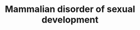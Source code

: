---
annotations:
- id: DOID:1414
  type: Disease Ontology
  value: ovarian dysfunction
- id: DOID:1876
  parent: disease of mental health
  type: Disease Ontology
  value: sexual dysfunction
- id: PW:0000003
  parent: signaling pathway
  type: Pathway Ontology
  value: signaling pathway
- id: DOID:1923
  type: Disease Ontology
  value: disorder of sexual development
authors:
- WoltersAAT1804
- Fehrhart
- Egonw
- Finterly
description: Multiple genes in the genital ridge are of importance for the formation
  of the bipotential ridge. Several of these genes are WT1, EMX2, PBX1, and CBX2.
  After 7 weeks there is a differentiation between XY and XX gonads.  In the XX gonad,
  the absence of the gene SRY will result in the under expression of the SOX9 gene.
  This will have as a consequence that the SOX9 gene will not reach its threshold.
  Along with the expression of RSPO1 and WNT4, β-catenin is signalled and will lead
  to further inhibition of SOX9 and stimulation of FST and FOXL2. Both RSPO1 and WNT,
  as well as the combination of FST and FOXL2 are stimulated by NR5A1. This process
  will lead to the formation of the ovary due to the suppression of the formation
  of the testis, by inhibition of the genes. Due to the absence of androgens the female
  reproductive system can develop.   In the XY gonad the gene SRY is expressed in
  the pre-Sertoli cells leading to an upregulation of the SOX9 gene. In this upregulation
  NR5A1 has a promoting function to increase the SOX9 levels until it reaches its
  threshold level. once this level is reached a regulatory loop of FGF9 and PGD2 is
  activated to keep constant levels of SOX9. Another promoting factor of SOX9 is PGDS,
  this factor also stimulates the expression of SOX9. After the threshold levels are
  reached AMH is stimulated by SOX9. This stimulation is being catalysed by NR5A1,
  GATA4, WT1 and SOX8. AMH can then further stimulate AMHR2 and promote the regression
  of the Müllerian Ducts. AMH is possibly also involved in the suppression of genes
  involved in the formation of female structures, such as FOXL2 by DMRT1. When the
  Sertoli Cell is fully formed, it can induce the development of foetal Leydig cells
  via the DHH-pathway which produced INSL3. INSL3 is promoted by testosterone. Testosterone
  in itself is stimulated by NR5A1 and also stimulates the formation of 5-dihydrotestosterone
  (DHT). The stimulation of DHT is catalysed by SRD5A1. These factors together induce
  the formation of internal and external male genitalia.
last-edited: 2021-06-17
ndex: 93cc5f51-8b6e-11eb-9e72-0ac135e8bacf
organisms:
- Homo sapiens
redirect_from:
- /index.php/Pathway:WP4842
- /instance/WP4842
- /instance/WP4842_rr119114
revision: r119114
schema-jsonld:
- '@context': https://schema.org/
  '@id': https://wikipathways.github.io/pathways/WP4842.html
  '@type': Dataset
  creator:
    '@type': Organization
    name: WikiPathways
  description: Multiple genes in the genital ridge are of importance for the formation
    of the bipotential ridge. Several of these genes are WT1, EMX2, PBX1, and CBX2.
    After 7 weeks there is a differentiation between XY and XX gonads.  In the XX
    gonad, the absence of the gene SRY will result in the under expression of the
    SOX9 gene. This will have as a consequence that the SOX9 gene will not reach its
    threshold. Along with the expression of RSPO1 and WNT4, β-catenin is signalled
    and will lead to further inhibition of SOX9 and stimulation of FST and FOXL2.
    Both RSPO1 and WNT, as well as the combination of FST and FOXL2 are stimulated
    by NR5A1. This process will lead to the formation of the ovary due to the suppression
    of the formation of the testis, by inhibition of the genes. Due to the absence
    of androgens the female reproductive system can develop.   In the XY gonad the
    gene SRY is expressed in the pre-Sertoli cells leading to an upregulation of the
    SOX9 gene. In this upregulation NR5A1 has a promoting function to increase the
    SOX9 levels until it reaches its threshold level. once this level is reached a
    regulatory loop of FGF9 and PGD2 is activated to keep constant levels of SOX9.
    Another promoting factor of SOX9 is PGDS, this factor also stimulates the expression
    of SOX9. After the threshold levels are reached AMH is stimulated by SOX9. This
    stimulation is being catalysed by NR5A1, GATA4, WT1 and SOX8. AMH can then further
    stimulate AMHR2 and promote the regression of the Müllerian Ducts. AMH is possibly
    also involved in the suppression of genes involved in the formation of female
    structures, such as FOXL2 by DMRT1. When the Sertoli Cell is fully formed, it
    can induce the development of foetal Leydig cells via the DHH-pathway which produced
    INSL3. INSL3 is promoted by testosterone. Testosterone in itself is stimulated
    by NR5A1 and also stimulates the formation of 5-dihydrotestosterone (DHT). The
    stimulation of DHT is catalysed by SRD5A1. These factors together induce the formation
    of internal and external male genitalia.
  keywords:
  - AMH
  - AMHR2
  - CBX2
  - CTNNB1
  - DHH
  - DHT
  - DMRT1
  - EMX2
  - FGF9
  - FGFR2
  - FOXL2
  - FST
  - GATA4
  - INSL3
  - MAPK11
  - NR5A1
  - PBX1
  - PGD2
  - PTGDS
  - RBFOX2
  - RSPO1
  - SOX8
  - SOX9
  - SRD5A1
  - SRY
  - Testosterone
  - WNT4
  - WT1
  license: CC0
  name: Mammalian disorder of sexual development
seo: CreativeWork
title: Mammalian disorder of sexual development
wpid: WP4842
---